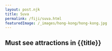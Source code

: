 ```yaml
---
layout: post.njk
title: Suva
permalink: /fiji/suva.html
featuredImage: /_images/hong-kong/hong-kong.jpg
---
```

## Must see attractions in {{title}}
